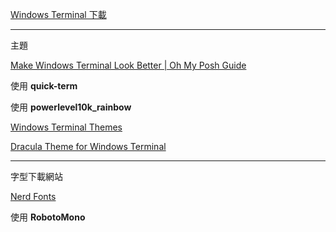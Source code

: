 [Windows Terminal 下載](https://apps.microsoft.com/detail/9n0dx20hk701?hl=zh-tw&gl=TW)

---

主題

[Make Windows Terminal Look Better | Oh My Posh Guide](https://www.youtube.com/watch?v=-G6GbXGo4wo)

使用 **quick-term**

使用 **powerlevel10k_rainbow**

[Windows Terminal Themes](https://windowsterminalthemes.dev/)

[Dracula Theme for Windows Terminal](https://draculatheme.com/windows-terminal)

---

字型下載網站

[Nerd Fonts](https://www.nerdfonts.com/font-downloads)

使用 **RobotoMono**
